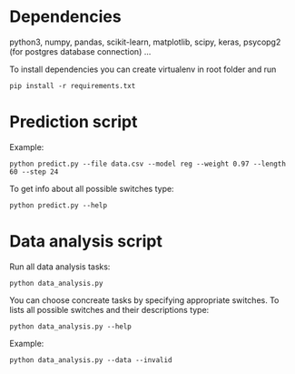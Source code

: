 # Dependencies
python3,
numpy,
pandas,
scikit-learn,
matplotlib,
scipy,
keras,
psycopg2 (for postgres database connection)
...

To install dependencies you can create virtualenv in root folder and run
```
pip install -r requirements.txt
```

# Prediction script
Example:
```
python predict.py --file data.csv --model reg --weight 0.97 --length 60 --step 24
```
To get info about all possible switches type:
```
python predict.py --help
```

# Data analysis script
Run all data analysis tasks:
```
python data_analysis.py
```
You can choose concreate tasks by specifying appropriate switches.
To lists all possible switches and their descriptions type:
```
python data_analysis.py --help
```
Example:
```
python data_analysis.py --data --invalid
```
